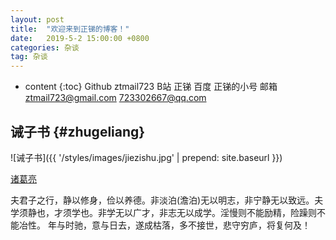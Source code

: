 ```yaml
---
layout: post
title:  "欢迎来到正锑的博客！"
date:   2019-5-2 15:00:00 +0800
categories: 杂谈
tag: 杂谈
---
```


* content
{:toc}
Github 
    ztmail723
B站
    正锑
百度
    正锑的小号
邮箱
    ztmail723@gmail.com
    723302667@qq.com


诫子书				{#zhugeliang}
------------------------

![诫子书]({{ '/styles/images/jiezishu.jpg' | prepend: site.baseurl  }})


[诸葛亮](#)


夫君子之行，静以修身，俭以养德。非淡泊(澹泊)无以明志，非宁静无以致远。夫学须静也，才须学也。非学无以广才，非志无以成学。淫慢则不能励精，险躁则不能冶性。
年与时驰，意与日去，遂成枯落，多不接世，悲守穷庐，将复何及！


[正锑的小号]:      http://tieba.baidu.com/home/main/?un=%E6%AD%A3%E9%94%91%E7%9A%84%E5%B0%8F%E5%8F%B7
[正锑]:      https://space.bilibili.com/291524
[jekyll-gh]:   https://github.com/jekyll/jekyll
[jekyll-help]: https://github.com/jekyll/jekyll-help
